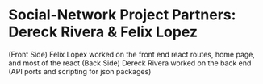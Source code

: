 # Social-Network Project Partners: Dereck Rivera & Felix Lopez 
(Front Side) Felix Lopex worked on the front end react routes, home page, and most of the react
(Back Side) Dereck Rivera worked on the back end (API ports and scripting for json packages)
